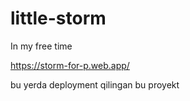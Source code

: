 # little-storm
In my free time


https://storm-for-p.web.app/

bu yerda deployment qilingan bu proyekt

